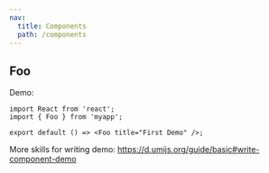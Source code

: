 ```yaml
---
nav:
  title: Components
  path: /components
---
```


## Foo

Demo:

```tsx
import React from 'react';
import { Foo } from 'myapp';

export default () => <Foo title="First Demo" />;
```

More skills for writing demo: https://d.umijs.org/guide/basic#write-component-demo
